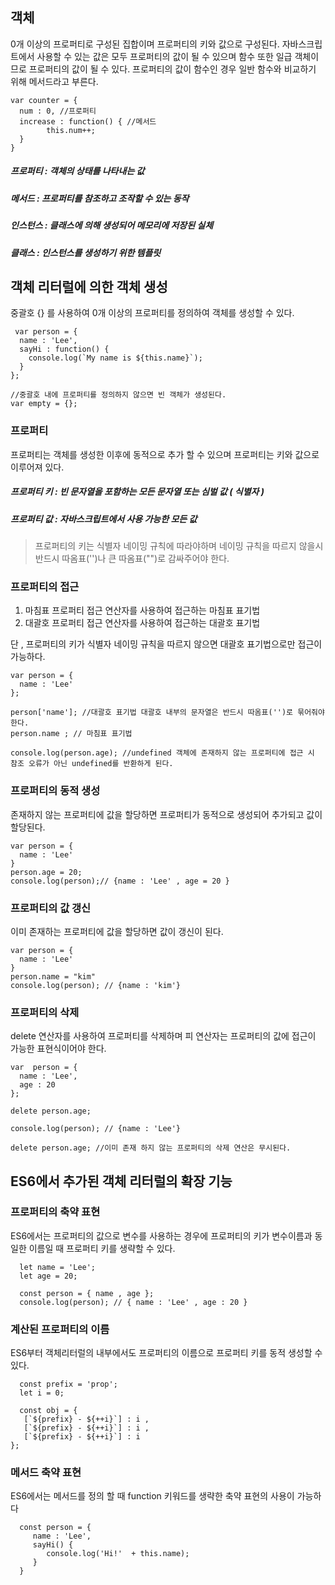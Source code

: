 ## 객체
0개 이상의 프로퍼티로 구성된 집합이며 프로퍼티의 키와 값으로 구성된다.
자바스크립트에서 사용할 수 있는 값은 모두 프로퍼티의 값이 될 수 있으며 함수 또한 일급 객체이므로 프로퍼티의 값이 될 수 있다.
프로퍼티의 값이 함수인 경우 일반 함수와 비교하기 위해 메서드라고 부른다.

```
var counter = {
  num : 0, //프로퍼티
  increase : function() { //메서드
        this.num++;
  }
}
```
##### 프로퍼티 : 객체의 상태를 나타내는 값

##### 메서드 : 프로퍼티를 참조하고 조작할 수 있는 동작 

##### 인스턴스 : 클래스에 의해 생성되어 메모리에 저장된 실체

##### 클래스 : 인스턴스를 생성하기 위한 템플릿


## 객체 리터럴에 의한 객체 생성
중괄호 {} 를 사용하여 0개 이상의 프로퍼티를 정의하여 객체를 생성할 수 있다.
```
 var person = {
  name : 'Lee',
  sayHi : function() {
    console.log(`My name is ${this.name}`);
  }
};

//중괄호 내에 프로퍼티를 정의하지 않으면 빈 객체가 생성된다.
var empty = {};
```

### 프로퍼티
 프로퍼티는 객체를 생성한 이후에 동적으로 추가 할 수 있으며 프로퍼티는 키와 값으로 이루어져 있다.
 ##### 프로퍼티 키 : 빈 문자열을 포함하는 모든 문자열 또는 심벌 값 ( 식별자 )
 ##### 프로퍼티 값 : 자바스크립트에서 사용 가능한 모든 값

> 프로퍼티의 키는 식별자 네이밍 규칙에 따라야하며 네이밍 규칙을 따르지 않을시 반드시 따옴표('')나 큰 따옴표("")로 감싸주어야 한다.
### 프로퍼티의 접근
1. 마침표 프로퍼티 접근 연산자를 사용하여 접근하는 마침표 표기법
2. 대괄호 프로퍼티 접근 연산자를 사용하여 접근하는 대괄호 표기법

단 , 프로퍼티의 키가 식별자 네이밍 규칙을 따르지 않으면 대괄호 표기법으로만 접근이 가능하다.

```
var person = {
  name : 'Lee'
};

person['name']; //대괄호 표기법 대괄호 내부의 문자열은 반드시 따옴표('')로 묶어줘야 한다.
person.name ; // 마침표 표기법

console.log(person.age); //undefined 객체에 존재하지 않는 프로퍼티에 접근 시 참조 오류가 아닌 undefined를 반환하게 된다.
```

### 프로퍼티의 동적 생성
존재하지 않는 프로퍼티에 값을 할당하면 프로퍼티가 동적으로 생성되어 추가되고 값이 할당된다.
```
var person = {
  name : 'Lee'
}
person.age = 20;
console.log(person);// {name : 'Lee' , age = 20 }
```

### 프로퍼티의 값 갱신
이미 존재하는 프로퍼티에 값을 할당하면 값이 갱신이 된다.
```
var person = {
  name : 'Lee'
}
person.name = "kim"
console.log(person); // {name : 'kim'}
```
### 프로퍼티의 삭제
delete 연산자를 사용하여 프로퍼티를 삭제하며 피 연산자는 프로퍼티의 값에 접근이 가능한 표현식이어야 한다.
```
var  person = {
  name : 'Lee',
  age : 20
};

delete person.age;

console.log(person); // {name : 'Lee'}

delete person.age; //이미 존재 하지 않는 프로퍼티의 삭제 연산은 무시된다.
```

## ES6에서 추가된 객체 리터럴의 확장 기능

### 프로퍼티의 축약 표현
ES6에서는 프로퍼티의 값으로 변수를 사용하는 경우에 프로퍼티의 키가 변수이름과 동일한 이름일 때 프로퍼티 키를 생략할 수 있다.
```
  let name = 'Lee';
  let age = 20;

  const person = { name , age };
  console.log(person); // { name : 'Lee' , age : 20 }
```

### 계산된 프로퍼티의 이름
ES6부터 객체리터럴의 내부에서도 프로퍼티의 이름으로 프로퍼티 키를 동적 생성할 수 있다.

```
  const prefix = 'prop';
  let i = 0;

  const obj = {
   [`${prefix} - ${++i}`] : i ,
   [`${prefix} - ${++i}`] : i ,
   [`${prefix} - ${++i}`] : i
};
```
### 메서드 축약 표현
ES6에서는 메서드를 정의 할 때 function 키워드를 생략한 축약 표현의 사용이 가능하다

```
  const person = {
     name : 'Lee',
     sayHi() {
        console.log('Hi!'  + this.name);
     }
  }
```
